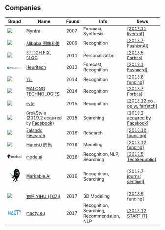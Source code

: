 ## Companies

| Brand                                        | Name                                                         | Found | Info                                        | News                                                         |
| -------------------------------------------- | ------------------------------------------------------------ | ----- | ------------------------------------------- | ------------------------------------------------------------ |
| <img src="img/myntra.png" height="80px">     | [Myntra](https://www.myntra.com/)                            | 2007  | Forecast, Synthesis                         | [[2017.11 livemint]](https://www.livemint.com/)              |
| <img src="img/alibaba.png" height="50px">    | [Alibaba 图像和美](https://www.leiphone.com/aiWeights/lab/79) | 2009  | Recognition                                 | [[2018.7 FashionAI]](https://www.leiphone.com/news/201807/Bp6UlbXIab29rIN6.html) |
| <img src="img/stitchfix.png" width="200px">  | [STITCH FIX](https://www.stitchfix.com/), [BLOG](https://multithreaded.stitchfix.com/blog/) | 2011  | Personalization                             | [[2018.5 Forbes]](https://www.forbes.com/sites/bernardmarr/2018/05/25/stitch-fix-the-amazing-use-case-of-using-artificial-intelligence-in-fashion-retail/#5d5ff05c3292) |
| <img src="img/heuritech.png" width="200px">  | [Heuritech](https://www3.heuritech.com/)                     | 2013  | Forecast, Recognition                       | [[2019.1 Fashnerd]](https://fashnerd.com/2019/01/french-startup-heuritech-wants-to-help-fashion-brands-make-clothes-that-customers-want/) |
| <img src="img/yi+ai.png" height="50px">      | [Yi+](http://www.dressplus.cn/home)                          | 2014  | Recognition                                 | [[2018.8 funding]](https://pe.pedaily.cn/201808/434505.shtml) |
| <img src="img/malong.png" height="80px">     | [MALONG TECHNOLOGIES](http://www.malong.com/en/home)         | 2014  | Recognition                                 | [[2018.7 Forbes]](https://www.forbes.com/sites/bernardmarr/2018/07/09/14-incredible-artificial-intelligence-pioneers-everyone-should-know-about/#7a23aaaa5626) |
| <img src="img/syte.png" height="80px">       | [syte](https://www.syte.ai/)                                 | 2015  | Recognition                                 | [[2018.12 co-op w/ farfetch]](https://techstartups.com/2018/12/07/visual-ai-startup-syte-partners-luxury-fashion-platform-farfetch-launch-new-app-visual-search-feature-ios/) |
| <img src="img/grokstyle.png" width="200px">  | [GrokStyle](https://www.grokstyle.com/) (2019.2 acquired by [Facebook](https://www.facebook.com/)) | 2015  | Searching                                   | [[2019.2 acquired by Facebook]](https://venturebeat.com/2019/02/08/facebook-acquires-visual-search-startup-grokstyle/) |
| <img src="img/zalando.png" width="200px">    | [Zalando Research](https://research.zalando.com/)            | 2016  | Research                                    | [[2016.10 founding]](https://earlymoves.com/2016/10/07/zalando-research-is-shaping-the-future-of-online-fashion/) |
| <img src="img/matchu.png" width="200px">     | [MatchU 码尚](https://www.immatchu.com/)                     | 2016  | Modeling                                    | [[2018.12 funding]](http://www.iheima.com/article-195955.html) |
| <img src="img/modeai.png" width="200px">     | [mode.ai](https://mode.ai/#/about)                           | 2016  | Recognition, NLP, Searching                 | [[2018.5 TechRepublic]](https://www.techrepublic.com/article/how-mode-ai-powers-personalized-shopping-experiences-via-chatbot/) |
| <img src="img/markableai.png" height="80px"> | [Markable.AI](https://markable.ai/)                          | 2016  | Recognition, Searching                      | [[2018.7 journal sentinel]](https://www.jsonline.com/story/money/business/2018/07/26/shazam-fashion-markable-app-shops-comparable-outfits/816175002/) |
| <img src="img/tozi.png" height="50px">       | [衣呼 YIHU (TOZI)](https://www.emtailor.com/solutions)       | 2017  | 3D Modeling                                 | [[2018.9 funding]](https://www.lieyunwang.com/archives/447739) |
| <img src="img/macty.png" height="20px">      | [macty.eu](https://www.macty.eu/)                            | 2017  | Recognition, Searching, Recommendation, NLP | [[2018.12 START IT]](https://startitkbc.prezly.com/complete-the-look-tool-macty-leverages-ai-to-revolutionise-the-fashion-industry) |


